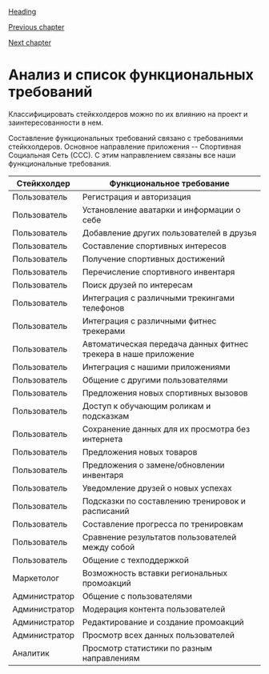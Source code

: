 [Heading](../heading.md)

[Previous chapter](01-business-goals.md)

[Next chapter](03-stakeholders.md)

# Анализ и список функциональных требований

Классифицировать стейкхолдеров можно по их влиянию на проект и заинтересованности в нем.


Составление функциональных требований связано с требованиями стейкхолдеров.
Основное направление приложения -- Спортивная Социальная Сеть (ССС). С этим направлением связаны все наши функциональные требования.



|Стейкхолдер|Функциональное требование|
|-----------|----------|
|Пользователь| Регистрация и авторизация |
|Пользователь| Установление аватарки и информации о себе |
|Пользователь| Добавление других пользователей в друзья |
|Пользователь| Составление спортивных интересов |
|Пользователь| Получение спортивных достижений |
|Пользователь| Перечисление спортивного инвентаря |
|Пользователь| Поиск друзей по интересам |
|Пользователь| Интеграция с различными трекингами телефонов |
|Пользователь| Интеграция с различными фитнес трекерами |
|Пользователь| Автоматическая передача данных фитнес трекера в наше приложение |
|Пользователь| Интеграция с нашими приложениями |
|Пользователь| Общение с другими пользователями |
|Пользователь| Предложения новых спортивных вызовов |
|Пользователь| Доступ к обучающим роликам и подсказкам |
|Пользователь| Сохранение данных для их просмотра без интернета |
|Пользователь| Предложения новых товаров |
|Пользователь| Предложения о замене/обновлении инвентаря |
|Пользователь| Уведомление друзей о новых успехах |
|Пользователь| Подсказки по составлению тренировок и расписаний |
|Пользователь| Составление прогресса по тренировкам |
|Пользователь| Сравнение результатов пользователей между собой |
|Пользователь| Общение с техподдержкой |
|Маркетолог| Возможность вставки региональных промоакций | 
|Администратор| Общение с пользователями |
|Администратор| Модерация контента пользователей |
|Администратор| Редактирование и создание промоакций |
|Администратор| Просмотр всех данных пользователей |
|Аналитик| Просмотр статистики по разным направлениям |
